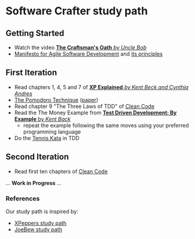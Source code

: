 # Software Crafter study path

## Getting Started

- Watch the video [**The Craftsman's Oath** *by Uncle Bob*](https://www.youtube.com/watch?v=17vTLSkXTOo)
- [Manifesto for Agile Software Development](http://www.agilemanifesto.org/) and [its principles](http://www.agilemanifesto.org/principles.html)

## First Iteration

- Read chapters 1, 4, 5 and 7 of [**XP Explained** *by Kent Beck and Cynthia Andres*](https://www.amazon.com/Extreme-Programming-Explained-Embrace-Change/dp/0201616416)
- [The Pomodoro Technique](http://pomodorotechnique.com/) ([paper](http://baomee.info/pdf/technique/1.pdf))
- Read chapter 9 "The Three Laws of TDD" of [Clean Code](http://www.amazon.com/Clean-Code-Handbook-Software-Craftsmanship/dp/0132350882)
- Read the The Money Example  from [**Test Driven Development: By Example** by *Kent Back*](https://www.amazon.com/Test-Driven-Development-Kent-Beck/dp/0321146530)
    - repeat the example following the same moves using your preferred programming language
- Do the [Tennis Kata](http://codingdojo.org/kata/Tennis/) in TDD

## Second Iteration

- Read first ten chapters of [Clean Code](http://www.amazon.com/Clean-Code-Handbook-Software-Craftsmanship/dp/0132350882)

... **Work in Progress** ...

### References

Our study path is inspired by:

- [XPeppers study path](https://github.com/xpeppers/starway-to-orione)
- [JoeBew study path](https://github.com/joebew42/study-path)